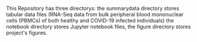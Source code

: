 This Repository has three directorys: 
the summarydata directory stores tabular data files (RNA-Seq data from bulk peripheral blood mononuclear cells (PBMCs) of both healthy and COVID-19 infected individuals) 
the notebook directory stores Jupyter notebook files, 
the figure directory stores project's figures.
